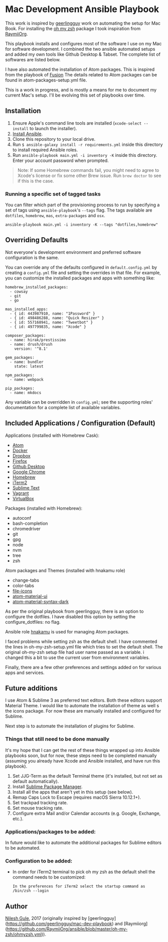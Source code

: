 # Mac Development Ansible Playbook

This work is inspired by [geerlingguy](https://github.com/geerlingguy/mac-dev-playbook) work on automating the setup for Mac Book. For installing the [oh my zsh](http://ohmyz.sh) package I took inspiration from [RaymiiOrg](https://github.com/RaymiiOrg/ansible/blob/master/oh-my-zsh/ohmyzsh.yml).

This playbook installs and configures most of the software I use on my Mac for software development. I combined the two ansible automated setups and added my own tools like Github Desktop & Tabset. The complete list of softwares are listed below.

I have also automated the installation of Atom packages. This is inspired from the playbook of [Fusion](https://gist.github.com/Fusion/c45fdd8857c84440d55f)
The details related to Atom packages can be found in atom-packages-setup.yml file.

This is a work in progress, and is mostly a means for me to document my current Mac's setup. I'll be evolving this set of playbooks over time.

## Installation

  1. Ensure Apple's command line tools are installed (`xcode-select --install` to launch the installer).
  2. [Install Ansible](http://docs.ansible.com/intro_installation.html).
  3. Clone this repository to your local drive.
  4. Run `$ ansible-galaxy install -r requirements.yml` inside this directory to install required Ansible roles.
  5. Run `ansible-playbook main.yml -i inventory -K` inside this directory. Enter your account password when prompted.

> Note: If some Homebrew commands fail, you might need to agree to Xcode's license or fix some other Brew issue. Run `brew doctor` to see if this is the case.

### Running a specific set of tagged tasks

You can filter which part of the provisioning process to run by specifying a set of tags using `ansible-playbook`'s `--tags` flag. The tags available are `dotfiles`, `homebrew`, `mas`, `extra-packages` and `osx`.

    ansible-playbook main.yml -i inventory -K --tags "dotfiles,homebrew"

## Overriding Defaults

Not everyone's development environment and preferred software configuration is the same.

You can override any of the defaults configured in `default.config.yml` by creating a `config.yml` file and setting the overrides in that file. For example, you can customize the installed packages and apps with something like:

    homebrew_installed_packages:
      - cowsay
      - git
      - go

    mas_installed_apps:
      - { id: 443987910, name: "1Password" }
      - { id: 498486288, name: "Quick Resizer" }
      - { id: 557168941, name: "Tweetbot" }
      - { id: 497799835, name: "Xcode" }

    composer_packages:
      - name: hirak/prestissimo
      - name: drush/drush
        version: '^8.1'

    gem_packages:
      - name: bundler
        state: latest

    npm_packages:
      - name: webpack

    pip_packages:
      - name: mkdocs

Any variable can be overridden in `config.yml`; see the supporting roles' documentation for a complete list of available variables.

## Included Applications / Configuration (Default)

Applications (installed with Homebrew Cask):
  - [Atom](https://atom.io)
  - [Docker](https://www.docker.com/)
  - [Dropbox](https://www.dropbox.com/)
  - [Firefox](https://www.mozilla.org/en-US/firefox/new/)
  - [Github Desktop](https://desktop.github.com)
  - [Google Chrome](https://www.google.com/chrome/)
  - [Homebrew](http://brew.sh/)
  - [iTerm2](https://www.iterm2.com)
  - [Sublime Text](https://www.sublimetext.com/)
  - [Vagrant](https://www.vagrantup.com/)
  - [VirtualBox](https://www.virtualbox.org/wiki/Downloads)

Packages (installed with Homebrew):

  - autoconf
  - bash-completion
  - chromedriver
  - git
  - gpg
  - node
  - nvm
  - tree
  - zsh

Atom packages and Themes (installed with hnakamu role)

  - change-tabs
  - color-tabs
  - [file-icons](https://atom.io/packages/file-icons)
  - [atom-material-ui](https://github.com/atom-material/atom-material-ui)
  - [atom-material-syntax-dark](https://github.com/atom-material/atom-material-syntax-dark)

As per the original playbook from geerlingguy, there is an option to configure the dotfiles. I have disabled this option by setting the configure_dotfiles: no flag.

Ansible role [hnakamu](https://github.com/hnakamur/ansible-role-atom-packages) is used for managing Atom packages.


I faced problems while setting zsh as the default shell. I have commented the lines in oh-my-zsh-setup.yml file which tries to set the default shell. The original oh-my-zsh setup file had user name passed as a variable. i changed this a bit to use the current user from environment variables.

Finally, there are a few other preferences and settings added on for various apps and services.

## Future additions
I use Atom & Sublime 3 as preferred text editors. Both these editors support Material Theme. I would like to automate the installation of theme as well s the icons package. For now these are manually installed and configured for Sublime.

Next step is to automate the installation of plugins for Sublime.

### Things that still need to be done manually

It's my hope that I can get the rest of these things wrapped up into Ansible playbooks soon, but for now, these steps need to be completed manually (assuming you already have Xcode and Ansible installed, and have run this playbook).

  1. Set JJG-Term as the default Terminal theme (it's installed, but not set as default automatically).
  2. Install [Sublime Package Manager](http://sublime.wbond.net/installation).
  3. Install all the apps that aren't yet in this setup (see below).
  4. Remap Caps Lock to Escape (requires macOS Sierra 10.12.1+).
  5. Set trackpad tracking rate.
  6. Set mouse tracking rate.
  7. Configure extra Mail and/or Calendar accounts (e.g. Google, Exchange, etc.).

### Applications/packages to be added:

In future would like to automate the additional packages for Sublime editors to be automated.

### Configuration to be added:

  - In order for iTerm2 terminal to pick oh my zsh as the default shell the command needs to be customized:
    ```
    In the preferences for iTerm2 select the startup command as /bin/zsh --login
    ```

## Author

[Nilesh Gule](http://nileshgule.blogspot.com/), 2017 (originally inspired by [geerlingguy] (https://github.com/geerlingguy/mac-dev-playbook) and [Raymiiorg] (https://github.com/RaymiiOrg/ansible/blob/master/oh-my-zsh/ohmyzsh.yml)).
